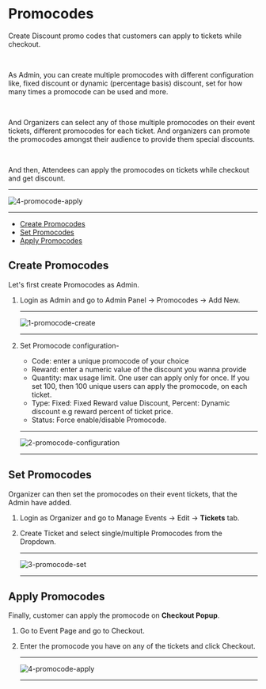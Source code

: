 # Promocodes

Create Discount promo codes that customers can apply to tickets while checkout.

<br>

As Admin, you can create multiple promocodes with different configuration like, fixed discount or dynamic (percentage basis) discount, set for how many times a promocode can be used and more.

<br>

And Organizers can select any of those multiple promocodes on their event tickets, different promocodes for each ticket. And organizers can promote the promocodes amongst their audience to provide them special discounts.

<br>

And then, Attendees can apply the promocodes on tickets while checkout and get discount.

---

![4-promocode-apply](https://eventmie-pro-docs.classiebit.com//images/fullyloaded/4-promocode-apply.png "4-promocode-apply")

---

- [Create Promocodes](#Create-Promocodes)
- [Set Promocodes](#Set-Promocodes)
- [Apply Promocodes](#Apply-Promocodes)


<a name="Create-Promocodes"></a> 
## Create Promocodes

Let's first create Promocodes as Admin.

1. Login as Admin and go to Admin Panel -> Promocodes -> Add New.

    ---

    ![1-promocode-create](https://eventmie-pro-docs.classiebit.com//images/fullyloaded/1-promocode-create.png "1-promocode-create")

    ---

2. Set Promocode configuration-
    - Code: enter a unique promocode of your choice
    - Reward: enter a numeric value of the discount you wanna provide
    - Quantity: max usage limit. One user can apply only for once. If you set 100, then 100 unique users can apply the promocode, on each ticket.
    - Type: Fixed: Fixed Reward value Discount, Percent: Dynamic discount e.g reward percent of ticket price.
    - Status: Force enable/disable Promocode.

    ---

    ![2-promocode-configuration](https://eventmie-pro-docs.classiebit.com//images/fullyloaded/2-promocode-configuration.png "2-promocode-configuration")

    ---


<a name="Set-Promocodes"></a> 
## Set Promocodes

Organizer can then set the promocodes on their event tickets, that the Admin have added.

1. Login as Organizer and go to Manage Events -> Edit -> **Tickets** tab.
2. Create Ticket and select single/multiple Promocodes from the Dropdown.

    ---

    ![3-promocode-set](https://eventmie-pro-docs.classiebit.com//images/fullyloaded/3-promocode-set.png "3-promocode-set")

    ---


<a name="Apply-Promocodes"></a> 
## Apply Promocodes

Finally, customer can apply the promocode on **Checkout Popup**.

1. Go to Event Page and go to Checkout.
2. Enter the promocode you have on any of the tickets and click Checkout.

    ---

    ![4-promocode-apply](https://eventmie-pro-docs.classiebit.com//images/fullyloaded/4-promocode-apply.png "4-promocode-apply")

    ---
